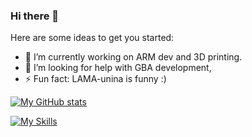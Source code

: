 ### Hi there 👋


Here are some ideas to get you started:

- 🔭 I’m currently working on ARM dev and 3D printing.
- 🤔 I’m looking for help with GBA development,
- ⚡ Fun fact: LAMA-unina is funny :)

[![My GitHub stats](https://github-readme-stats.vercel.app/api?username=salva00&count_private=true&theme=swift&show_icons=true)](https://github.com/anuraghazra/github-readme-stats)

[![My Skills](https://skillicons.dev/icons?i=c,cpp,rust,java,python,go,javascript,elixir,git,raspberrypi,arduino)](https://skillicons.dev)
